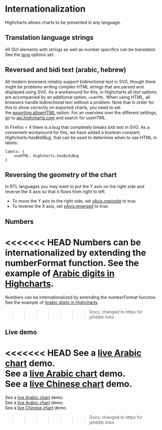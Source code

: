 Internationalization
====================

Highcharts allows charts to be presented in any language.

Translation language strings
----------------------------

All GUI elements with strings as well as number specifics can be translated. See the [lang](https://api.highcharts.com/highcharts/lang) options set.

Reversed and bidi text (arabic, hebrew)
---------------------------------------

All modern browsers reliably support bidirectional text in SVG, though there might be problems writing complex HTML strings that are parsed and displayed using SVG. As a workaround for this, in Highcharts all text options are accompanied by an additional option, `useHTML`. When using HTML, all browsers handle bidirectional text without a problem. Note that in order for this to show correctly on exported charts, you need to set the [exporting.allowHTML](https://api.highcharts.com/highcharts/exporting.allowHTML) option. For an overview over the different settings, go to [api.highcharts.com](https://api.highcharts.com) and search for _useHTML_.

In Firefox < 4 there is a bug that completely breaks bidi text in SVG. As a convenient workaround for this, we have added a boolean constant, _Highcharts.hasBidiBug_, that can be used to determine when to use HTML in labels:

    
    labels: {
        useHTML: Highcharts.hasBidiBug
    }

Reversing the geometry of the chart
-----------------------------------

In RTL languages you may want to put the Y axis on the right side and reverse the X axis so that it flows from right to left. 

*   To move the Y axis to the right side, set [yAxis.opposite](https://api.highcharts.com/highcharts/yAxis.opposite) to true.
*   To reverse the X axis, set [xAxis.reversed](https://api.highcharts.com/highcharts/xAxis.reversed) to true.

Numbers
-------

<<<<<<< HEAD
Numbers can be internationalized by extending the numberFormat function. See the example of [Arabic digits in Highcharts](https://jsfiddle.net/gh/get/library/pure/highcharts/highcharts/tree/master/samples/highcharts/members/highcharts-numberformat/). 
=======
Numbers can be internationalized by extending the numberFormat function. See the example of [Arabic digits in Highcharts](https://jsfiddlefiddle.net/gh/get/library/pure/highcharts/highcharts/tree/master/samples/highcharts/members/highcharts-numberformat/). 
>>>>>>> Docs: changed to https for jsfiddle links

Live demo
---------

<<<<<<< HEAD
See a [live Arabic chart](https://jsfiddle.net/highcharts/buYCZ/) demo.  
See a [live Arabic chart](https://jsfiddle.net/highcharts/ebqj2e19/) demo.  
See a [live Chinese chart](https://jsfiddle.net/highcharts/u923mpct/) demo.
=======
See a [live Arabic chart](https://jsfiddlefiddle.net/highcharts/buYCZ/) demo.  
See a [live Arabic chart](https://jsfiddlefiddle.net/highcharts/ebqj2e19/) demo.  
See a [live Chinese chart](https://jsfiddlefiddle.net/highcharts/u923mpct/) demo.
>>>>>>> Docs: changed to https for jsfiddle links
